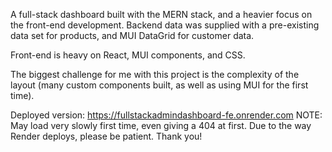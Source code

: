 A full-stack dashboard built with the MERN stack, and a heavier focus on the front-end development.  Backend data was supplied with a pre-existing data set for products, and MUI DataGrid for customer data.  

Front-end is heavy on React, MUI components, and CSS.

The biggest challenge for me with this project is the complexity of the layout (many custom components built, as well as using MUI for the first time).

Deployed version: https://fullstackadmindashboard-fe.onrender.com
NOTE: May load very slowly first time, even giving a 404 at first.  Due to the way Render deploys, please be patient.  Thank you!
